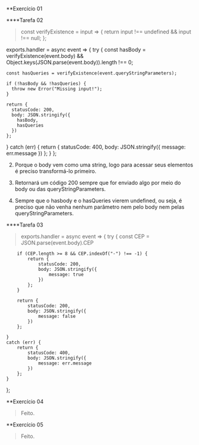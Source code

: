  **Exercício 01

 ****Tarefa 02

> const verifyExistence = input => {
  return input !== undefined && input !== null;
};

exports.handler = async event => {
  try {
    const hasBody =
      verifyExistence(event.body) &&
      Object.keys(JSON.parse(event.body)).length !== 0;

    const hasQueries = verifyExistence(event.queryStringParameters);

    if (!hasBody && !hasQueries) {
      throw new Error("Missing input!");
    }

    return {
      statusCode: 200,
      body: JSON.stringify({
        hasBody,
        hasQueries
      })
    };
  } catch (err) {
    return {
      statusCode: 400,
      body: JSON.stringify({
        message: err.message
      })
    };
  }
};

2) Porque o body vem como uma string, logo para acessar seus elementos é preciso transformá-lo primeiro.

3) Retornará um código 200 sempre que for enviado algo por meio do body ou das queryStringParameters.

4) Sempre que o hasbody e o hasQueries vierem undefined, ou seja, é preciso que não venha nenhum parâmetro nem pelo body nem pelas queryStringParameters.

****Tarefa 03
> exports.handler = async event => {
    try {
        const CEP = JSON.parse(event.body).CEP

        if (CEP.length >= 8 && CEP.indexOf("-") !== -1) {
            return {
                statusCode: 200,
                body: JSON.stringify({
                    message: true
                })
            };
        }

        return {
            statusCode: 200,
            body: JSON.stringify({
                message: false
            })
        };
    
    }
    catch (err) {
        return {
            statusCode: 400,
            body: JSON.stringify({
                message: err.message
            })
        };
    }

};

 **Exercício 04

 >Feito.
 
 **Exercício 05
 >Feito.

